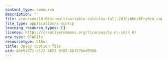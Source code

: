 ```yaml
---
content_type: resource
description: ''
file: /courses/18-02sc-multivariable-calculus-fall-2010/bHdzkFrgRcA_captions.vtt
file_type: application/x-subrip
learning_resource_types: []
license: https://creativecommons.org/licenses/by-nc-sa/4.0/
ocw_type: OCWFile
resourcetype: Other
title: 3play caption file
uid: 48b91671-c122-4652-9f85-6bf27bbd5380
---
```

